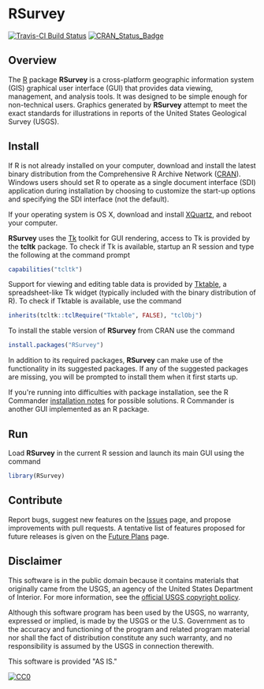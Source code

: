 # RSurvey

[![Travis-CI Build Status](https://travis-ci.org/jfisher-usgs/RSurvey.svg?branch=master)](https://travis-ci.org/jfisher-usgs/RSurvey)
[![CRAN_Status_Badge](https://www.r-pkg.org/badges/version/RSurvey)](https://CRAN.R-project.org/package=RSurvey)

## Overview

The [R](https://www.r-project.org/) package **RSurvey** is a cross-platform geographic information system (GIS) graphical user interface (GUI)
that provides data viewing, management, and analysis tools.
It was designed to be simple enough for non-technical users.
Graphics generated by **RSurvey** attempt to meet the exact standards for illustrations in reports of the United States Geological Survey (USGS).

## Install

If R is not already installed on your computer, download and install the latest binary distribution from
the Comprehensive R Archive Network ([CRAN](https://cran.r-project.org/)).
Windows users should set R to operate as a single document interface (SDI) application during installation
by choosing to customize the start-up options and specifying the SDI interface (not the default).

If your operating system is OS X, download and install [XQuartz](https://www.xquartz.org/), and reboot your computer.

**RSurvey** uses the [Tk](http://www.tkdocs.com/) toolkit for GUI rendering,
access to Tk is provided by the **tcltk** package.
To check if Tk is available, startup an R session and type the following at the command prompt

```r
capabilities("tcltk")
```

Support for viewing and editing table data is provided by [Tktable](http://tktable.sourceforge.net/),
a spreadsheet-like Tk widget (typically included with the binary distribution of R).
To check if Tktable is available, use the command

```r
inherits(tcltk::tclRequire("Tktable", FALSE), "tclObj")
```

To install the stable version of **RSurvey** from CRAN use the command

```r
install.packages("RSurvey")
```

In addition to its required packages, **RSurvey** can make use of the functionality in its suggested packages.
If any of the suggested packages are missing, you will be prompted to install them when it first starts up.

If you're running into difficulties with package installation,
see the R Commander [installation notes](https://socserv.mcmaster.ca/jfox/Misc/Rcmdr/installation-notes.html) for possible solutions.
R Commander is another GUI implemented as an R package.

## Run

Load **RSurvey** in the current R session and launch its main GUI using the command

```r
library(RSurvey)
```

## Contribute

Report bugs, suggest new features on the [Issues](https://github.com/jfisher-usgs/RSurvey/issues) page,
and propose improvements with pull requests.
A tentative list of features proposed for future releases is given on the
[Future Plans](https://github.com/jfisher-usgs/RSurvey/blob/master/inst/misc/future-plans.md) page.

## Disclaimer

This software is in the public domain because it contains materials that originally came from the USGS,
an agency of the United States Department of Interior.
For more information, see the
[official USGS copyright policy](https://www2.usgs.gov/visual-id/credit_usgs.html "official USGS copyright policy").

Although this software program has been used by the USGS, no warranty, expressed or implied,
is made by the USGS or the U.S. Government as to the accuracy and functioning of the program and
related program material nor shall the fact of distribution constitute any such warranty,
and no responsibility is assumed by the USGS in connection therewith.

This software is provided "AS IS."

[![CC0](https://i.creativecommons.org/p/zero/1.0/88x31.png)](https://creativecommons.org/publicdomain/zero/1.0/)
